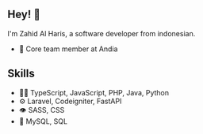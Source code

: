 ## Hey! 👋
I'm Zahid Al Haris, a software developer from indonesian.

- 👥 Core team member at Andia

## Skills
- 👨‍💻 TypeScript, JavaScript, PHP, Java, Python
- ⚙️ Laravel, Codeigniter, FastAPI
- 👁️ SASS, CSS
- 💽 MySQL, SQL
